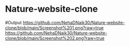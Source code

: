 # Nature-website-clone

#Output
https://github.com/NehaDNaik30/Nature-website-clone/blob/main/Screenshot%201.png?raw=true
https://github.com/NehaDNaik30/Nature-website-clone/blob/main/Screenshot%202.png?raw=true
